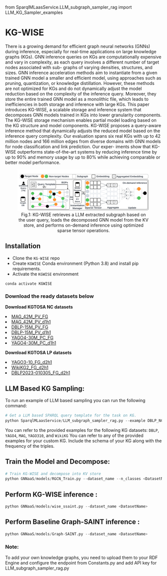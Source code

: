 from SparqlMLaasService.LLM_subgraph_sampler_rag import LLM_KG_Sampler_examples

# KG-WISE
There is a growing demand for efficient graph neural networks (GNNs) during inference, especially for real-time applications on large knowledge graphs (KGs). GNN inference queries on KGs are computationally expensive and vary in complexity, as each query involves a different number of target nodes associated with sub- graphs of varying densities, structures, and sizes. GNN inference acceleration methods aim to instantiate from a given trained GNN model a smaller and efficient model, using approaches such as pruning, quantization, or knowledge distillation. However, these methods are not optimized for KGs and do not dynamically adjust the model reduction based on the complexity of the inference query. Moreover, they store the entire trained GNN model as a monolithic file, which leads to inefficiencies in both storage and inference with large KGs. This paper introduces KG-WISE, a scalable storage and inference system that decomposes GNN models trained in KGs into lower granularity components. The KG-WISE storage mechanism enables partial model loading based on the KG structure and model components. KG-WISE proposes a query-aware inference method that dynamically adjusts the reduced model based on the inference query complexity. Our evaluation spans six real KGs with up to 42 million nodes and 166 million edges from diverse domains with GNN models for node classification and link prediction. Our exper- iments show that KG-WISE outperforms state-of-the-art systems by reducing inference time by up to 90% and memory usage by up to 80% while achieving comparable or better model performance.

<center>
<figure>
  <img src="Figures/KGWISE.jpeg" />
  <figcaption>Fig.1: KG-WISE retrieves a LLM extracted subgraph based on the user query, loads the decomposed GNN model from the KV store, and performs on-demand inference using optimized sparse tensor operations.</figcaption>
</figure>
</center>

## Installation
* Clone the `KG-WISE` repo 
* Create `KGWISE` Conda environment (Python 3.8) and install pip requirements.
* Activate the `KGWISE` environment
```commandline
conda activate KGWISE
```
### Download the ready datasets below
<b>Download KGTOSA NC datasets</b>
<li>
<a href="http://206.12.102.56/CodsData/KGNET/KGBen/MAG/MAG42M_PV_FG.zip">MAG_42M_PV_FG</a>
</li><li>
<a href="http://206.12.102.56/CodsData/KGNET/KGBen/MAG/MAG42M_PV_d1h1.zip">MAG_42M_PV_d1h1</a>
</li><li>
<a href="http://206.12.102.56/CodsData/KGNET/KGBen/DBLP/DBLP15M_PV_FG.zip">DBLP-15M_PV_FG</a>
</li><li>
<a href="http://206.12.102.56/CodsData/KGNET/KGBen/DBLP/DBLP15M_PV_d1h1.zip">DBLP-15M_PV_d1h1</a>
</li>
<li>
<a href="http://206.12.102.56/CodsData/KGNET/KGBen/YAGO/YAGO_FM200.zip">YAGO4-30M_PC_FG</a>
</li>
<li>
<a href="http://206.12.102.56/CodsData/KGNET/KGBen/YAGO/YAGO_Star200.zip">YAGO4-30M_PC_d1h1</a>
</li>

<b>Download KGTOSA LP datasets</b>
<li>
<a href="http://206.12.102.56/CodsData/KGNET/KGBen/YAGO3-10/KGTOSA_YAGO3-10.zip">YAGO3-10_FG_d2h1</a>
</li>
<li>
<a href="http://206.12.102.56/CodsData/KGNET/KGBen/OGBL-WikiKG2-2015/WikiKG2_LP.zip">WikiKG2_FG_d2h1</a>
</li>
<li>
<a href="http://206.12.102.56/CodsData/KGNET/KGBen/DBLP/LP/DBLP2023-010305.zip">DBLP2023-010305_FG_d2h1</a>
</li>

## LLM Based KG Sampling: 
To run an example of LLM based sampling you can run the following command:
```python
# Get a LLM based SPARQL query template for the task on KG.  
python SparqlMLaasService/LLM_subgraph_sampler_rag.py --example DBLP_NC
```
You can refer to the provided examples for the following KG datasets: `DBLP`, `YAGO4`, `MAG`, `YAGO310`, and `WikiKG` 
You can refer to any of the provided examples for your custom KG. Include the schema of your KG along with the frequency of the triples.
## Train the Model and Decompose:
```python
# Train KG-WISE and decompose into KV store 
python GNNaaS/models/RGCN_Train.py --dataset_name --n_classes <DatasetName>
```
## Perform KG-WISE inference :
```python
python GNNaaS/models/wise_ssaint.py --dataset_name <DatasetName>
```
## Perform Baseline Graph-SAINT inference :
```python  
python GNNaaS/models/Graph-SAINT.py --dataset_name <DatasetName>
```

### Note:
To add your own knowledge graphs, you need to upload them to your RDF Engine and configure the endpoint from Constants.py and add API key for LLM_subgraph_sampler_rag.py



